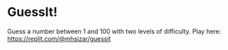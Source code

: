# GuessIt!
Guess a number between 1 and 100 with two levels of difficulty. Play here: https://replit.com/@mhsizar/guessit
